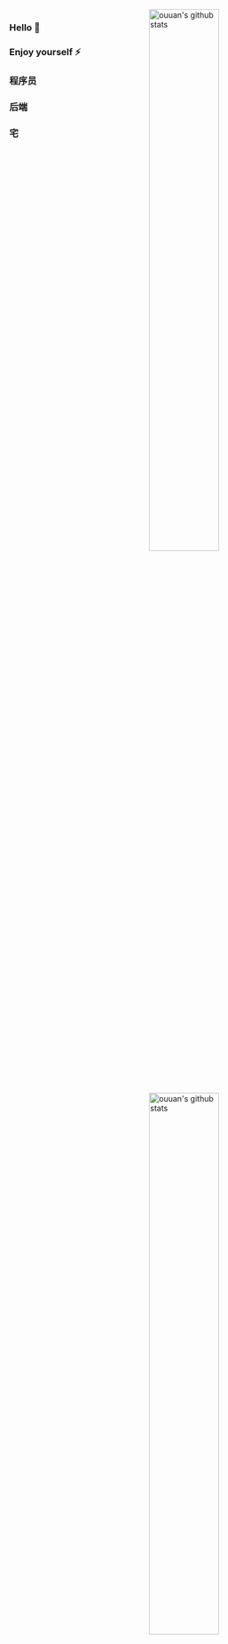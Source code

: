 <img align="right" alt="ouuan's github stats" width="50%" src="https://github-readme-stats.vercel.app/api?username=blackAzrael&show_icons=true&count_private=true">
<img align="right" alt="ouuan's github stats" width="50%" src="https://github-readme-stats.vercel.app/api/top-langs/?username=blackAzrael&hide=html&layout=compact">

### Hello 👋
### Enjoy yourself ⚡
### 程序员 
### 后端
### 宅
<!--
**lennon-liu/lennon-liu** is a ✨ _special_ ✨ repository because its `README.md` (this file) appears on your GitHub profile.

Here are some ideas to get you started:

- 🔭 I’m currently working on ...
- 🌱 I’m currently learning ...
- 👯 I’m looking to collaborate on ...
- 🤔 I’m looking for help with ...
- 💬 Ask me about ...
- 📫 How to reach me: ...
- 😄 Pronouns: ...
- ⚡ Fun fact: ...
-->
